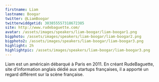 ```yaml
---
firstname: Liam 
lastname: Boogar
twitter: @LiamBoogar
twitterwiddgetid: 303855557318672385
site: http://www.rudebaguette.com/
avatar: /assets/images/speakers/liam-boogar/liam-boogar1.png
bigphoto: /assets/images/speakers/liam-boogar/liam-boogar2.png
bigphoto2: /assets/images/speakers/liam-boogar/liam-boogar3.png
highlight: 2h
highlightpic: /assets/images/speakers/liam-boogar/liam-boogar3.png
---
```


Liam est un américain débarqué à Paris en 2011. En créant RudeBaguette, site d’information anglais dédié aux startups françaises, il a apporté un regard différent sur la scène française.


